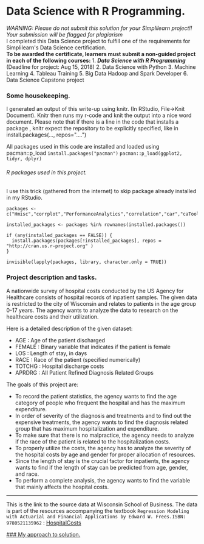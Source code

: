 # Data Science with R Programming.
_WARNING: Please do not submit this solution for your Simplilearn project!! Your submission will be flagged for plagiarism_  
I completed this Data Science project to fulfill one of the requirements for Simplilearn's Data Science certification.  
**To be awarded the certificate, learners must submit a non-guided project in each of the following courses:**
    1. **_Data Science with R Programming_** (Deadline for project: Aug 15, 2018)
    2. Data Science with Python
    3. Machine Learning
    4. Tableau Training
    5. Big Data Hadoop and Spark Developer
    6. Data Science Capstone project
### Some housekeeping.
I generated an output of this write-up using knitr. (In RStudio, File->Knit Document). Knitr then runs my r-code and knit the output into a nice word document.  Please note that if there is a line in the code that installs a package , knitr expect the repository to be explicitly specified, like in install.packages(..., repos="....")

All packages used in this code are installed and loaded using pacman::p_load
`install.packages("pacman")`
`pacman::p_load(ggplot2, tidyr, dplyr)`

###### R packages used in this project.

I use this trick (gathered from the internet) to skip package already installed in my RStudio.

```R-programming
packages <- c("Hmisc","corrplot","PerformanceAnalytics","correlation","car","caTools")

installed_packages <- packages %in% rownames(installed.packages())

if (any(installed_packages == FALSE)) {
  install.packages(packages[!installed_packages], repos = "http://cran.us.r-project.org" )
}

invisible(lapply(packages, library, character.only = TRUE))
```

### Project description and tasks.

A nationwide survey of hospital costs conducted by the US Agency for Healthcare
consists of hospital records of inpatient samples. The given data is restricted to
the city of Wisconsin and relates to patients in the age group 0-17 years. The
agency wants to analyze the data to research on the healthcare costs and their
utilization.

Here is a detailed description of the given dataset:
* AGE : Age of the patient discharged
* FEMALE : Binary variable that indicates if the patient is female
* LOS : Length of stay, in days
* RACE : Race of the patient (specified numerically)
* TOTCHG : Hospital discharge costs
* APRDRG : All Patient Refined Diagnosis Related Groups

The goals of this project are:
- To record the patient statistics, the agency wants to find the age category
of people who frequent the hospital and has the maximum expenditure.
- In order of severity of the diagnosis and treatments and to find out the
expensive treatments, the agency wants to find the diagnosis related group
that has maximum hospitalization and expenditure.
- To make sure that there is no malpractice, the agency needs to analyze if
the race of the patient is related to the hospitalization costs.
- To properly utilize the costs, the agency has to analyze the severity of the
hospital costs by age and gender for proper allocation of resources.
- Since the length of stay is the crucial factor for inpatients, the agency wants
to find if the length of stay can be predicted from age, gender, and race.
- To perform a complete analysis, the agency wants to find the variable that
mainly affects the hospital costs.

---
This is the link to the source data at Wisconsin School of Business. The data is part of the resources accompanying the textbook ```Regression Modeling with Actuarial and Financial Applications by Edward W. Frees.ISBN: 9780521135962```  : [HospitalCosts](https://instruction.bus.wisc.edu/jfrees/jfreesbooks/Regression%20Modeling/BookWebDec2010/CSVData/HospitalCosts.csv)

[### My approach to solution.](https://github.com/samuel-ntsua/DataScience_with_R-programming/blob/698e503027b0f5e5b669ccaff07155557c2c7234/DataScience_with_R_programming.ipynb)
